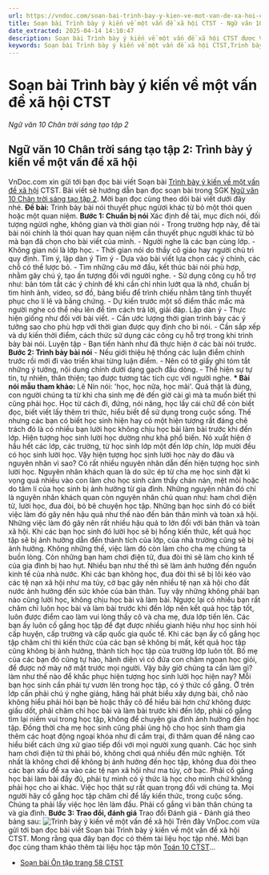 ```yaml
---
url: https://vndoc.com/soan-bai-trinh-bay-y-kien-ve-mot-van-de-xa-hoi-ctst-278479
title: Soạn bài Trình bày ý kiến về một vấn đề xã hội CTST - Ngữ văn 10 Chân trời sáng tạo tập 2 - VnDoc.com
date_extracted: 2025-04-14 14:10:47
description: Soạn bài Trình bày ý kiến về một vấn đề xã hội CTST được VnDoc.com sưu tầm và xin gửi tới bạn đọc. Mời các bạn cùng theo dõi nội dung soạn Ngữ văn 10 Chân trời sáng tạo tập 2 dưới đây.
keywords: Soạn bài Trình bày ý kiến về một vấn đề xã hội CTST,Trình bày ý kiến về một vấn đề xã hội,soạn Trình bày ý kiến về một vấn đề xã hội,soạn văn Trình bày ý kiến về một vấn đề xã hội,soạn văn 10,ngữ văn 10 CTST,Ngữ văn 10 Chân trời sáng tạo tập 2,soạn Ngữ văn 10 Chân trời sáng tạo tập 2,Ngữ văn lớp 10 Chân trời sáng tạo tập 2,Ngữ văn 10 sách Chân trời sáng tạo tập 2,ngữ văn 10 chân trời sáng tạo,ngữ văn 10 tập 2 chân trời sáng tạo
---
```


# Soạn bài Trình bày ý kiến về một vấn đề xã hội CTST
 _Ngữ văn 10 Chân trời sáng tạo tập 2_
## Ngữ văn 10 Chân trời sáng tạo tập 2: Trình bày ý kiến về một vấn đề xã hội
VnDoc.com xin gửi tới bạn đọc bài viết Soạn bài [Trình bày ý kiến về một vấn đề xã hội](<https://vndoc.com/soan-bai-trinh-bay-y-kien-ve-mot-van-de-xa-hoi-ctst-278479>) CTST. Bài viết sẽ hướng dẫn bạn đọc soạn bài trong SGK [Ngữ văn 10 Chân trời sáng tạo tập 2](<https://vndoc.com/ngu-van-10-chan-troi-sang-tao-tap2>). Mời bạn đọc cùng theo dõi bài viết dưới đây nhé.
**Đề bài:** Trình bày bài nói thuyết phục ngừơi khác từ bỏ một thói quen hoặc một quan niệm.
**Bước 1: Chuẩn bị nói**
Xác định đề tài, mục đích nói, đối tượng ngừơi nghe, không gian và thời gian nói
\- Trong trường hợp này, đề tài bài nói chính là thói quan hay quan niệm cần thuyết phục người khác từ bỏ mà bạn đã chọn cho bài viết của mình.
\- Người nghe là các bạn cùng lớp.
\- Không gian nói là lớp học.
\- Thời gian nói do thầy cô giáo hay người chủ trì quy định.
Tìm ý, lập dàn ý
Tìm ý
\- Dựa vào bài viết lựa chọn các ý chính, các chỗ có thể lược bỏ.
\- Tìm những câu mở đầu, kết thúc bài nói phù hợp, nhằm gây chú ý, tạo ấn tượng đối với người nghe.
\- Sử dụng công cụ hỗ trợ như: bản tóm tắt các ý chính đề khi cần chỉ nhìn lướt qua là nhớ, chuẩn bị tìm hình ảnh, video, sơ đồ, bảng biểu để trình chiếu nhằm tăng tính thuyết phục cho lí lẽ và bằng chứng.
\- Dự kiến trước một số điểm thắc mắc mà người nghe có thể nêu lên để tìm cách trả lời, giải đáp.
Lập dàn ý
\- Thực hiện giống như đối với bài viết.
\- Cần ước lượng thời gian trình bày các ý tưởng sao cho phù hợp với thời gian được quy định cho bì nói.
\- Cần sắp xếp và dự kiến thời điểm, cách thức sử dụng các công cụ hỗ trợ trong khi trình bày bài nói.
Luyện tập
\- Bạn tiến hành như đã thực hiện ở các bài nói trước.
**Bước 2: Trình bày bài nói**
\- Nếu giới thiệu hệ thống các luận điểm chính trước rồi mới đi vào triển khai từng luận điểm.
\- Nên có tờ giấy ghi tóm tắt những ý tưởng, nội dung chính dưới dạng gạch đầu dòng.
\- Thể hiện sự tự tin, tự nhiên, thân thiện; tạo được tương tác tích cực với người nghe.
**\* Bài nói mẫu tham khảo:**
Lê Nin nói: 'học, học nữa, học mãi'. Quả thật là đúng, con người chúng ta từ khi cha sinh mẹ đẻ đến giờ cài gì mà ta muốn biết thì cũng phải học. Học từ cách đi, đứng, nói năng, học lấy cái chữ để còn biết đọc, biết viết lấy thêm tri thức, hiểu biết để sử dụng trong cuộc sống. Thế nhưng các bạn có biết học sinh hiện hay có một hiện tượng rất đáng chê trách đó là có nhiều bạn lười học không chịu học bài làm bài trước khi đến lớp.
Hiện tượng học sinh lười học dường như khá phổ biến. Nó xuất hiện ở hầu hết các lớp, các trường, từ học sinh lớp một đến lớp chín, lớp mười đều có học sinh lười học. Vậy hiện tượng học sịnh lười học này do đâu và nguyên nhân vì sao? Có rất nhiều nguyên nhân dẫn đến hiện tượng học sinh lười học. Nguyên nhân khách quan là do sức ép từ cha mẹ học sinh đặt kì vọng quá nhiều vào con làm cho học sinh cảm thấy chán nản, mệt mỏi hoặc do tâm lí của học sinh bị ảnh hưởng từ gia đình. Những nguyên nhân đó chỉ là nguyên nhân khách quan còn nguyên nhân chủ quan như: ham chơi điện tử, lười học, đua đòi, bỏ bê chuyện học tập. Những bạn học sinh đó có biết việc làm đó gây nên hậu quả như thế nào đến bản thân mình và toàn xã hội.
Những việc làm đó gây nên rất nhiều hậu quả to lớn đối với bản thân và toàn xã hội. Khi các bạn học sinh đó lười học sẽ bị hổng kiến thức, kết quả học tập sẽ bị ảnh hưởng dẫn đến thành tích của lớp, của nhà trường cũng sẽ bị ảnh hưởng. Không những thế, việc làm đó còn làm cho cha mẹ chúng ta buồn lòng. Còn những bạn ham chơi điện tử, đua đòi thì sẽ làm cho kinh tế của gia đình bị hao hụt. Nhiều bạn như thế thì sẽ làm ảnh hưởng đến nguồn kinh tế của nhà nước. Khi các bạn không học, đua đòi thì sẽ bị lôi kéo vào các tệ nạn xã hội như ma túy, cờ bạc gây nên nhiều tệ nạn xã hội cho đất nước ảnh hưởng đến sức khỏe của bản thân.
Tuy vậy những không phải bạn nào cũng lười học, không chịu học bài và làm bài. Ngược lại có nhiều bạn rất chăm chỉ luôn học bài và làm bài trước khi đến lớp nên kết quả học tập tốt, luôn được điểm cao làm vui lòng thầy cô và cha mẹ, đưa lớp tiến lên. Các bạn ấy luôn cố gắng học tập để đạt được nhiều gianh hiệu như học sinh hỏi cấp huyện, cấp trường và cấp quốc gia quốc tế.
Khi các bạn ấy cố gắng học tập chăm chỉ thì kiến thức của các bạn sẽ không bị mất, kết quả học tập cũng không bị ảnh hưởng, thành tích học tập của trường lớp luôn tốt. Bố mẹ của các bạn đó cũng tự hào, hãnh diện vì có đứa con chăm ngoan học giỏi, để được nở mày nở mặt trước mọi người.
Vậy bây giờ chúng ta cần làm gì? làm như thế nào để khắc phục hiện tượng học sinh lười học hiện nay? Mỗi bạn học sinh cần phải tự vươn lên trong học tập, có ý thức cố gắng. Ở trên lớp cần phải chú ý nghe giảng, hăng hái phát biểu xây dựng bài, chỗ nào không hiểu phải hỏi bạn bè hoặc thầy cô để hiểu bài hơn chứ không được giấu dốt, phải chăm chỉ học bài và làm bài trước khi đến lớp, phải cố gắng tìm lại niềm vui trong học tập, không để chuyện gia đình ảnh hưởng đến học tập. Đồng thời cha mẹ học sinh cũng phải ủng hộ cho học sinh tham gia thêm các hoạt động ngoại khóa như đi cắm trại, đi thăm quan để nâng cao hiểu biết cách ứng xử giao tiếp đối với mọi người xung quanh. Các học sinh ham chơi điện tử thì phải bỏ, không chơi quá nhiều đến mức nghiện. Tốt nhất là không chơi để không bị ảnh hưởng đến học tập, không đua đòi theo các bạn xấu để xa vào các tệ nạn xã hội như ma túy, cờ bạc. Phải cố gắng học bài làm bài đầy đủ, phải tự mình có ý thức là học cho mình chứ không phải học cho ai khác. Việc học thật sự rất quan trọng đối với chúng ta.
Mọi người hãy cố gắng học tập chăm chỉ để lấy kiến thức, trong cuộc sống. Chúng ta phải lấy việc học lên làm đầu. Phải cố gắng vì bản thân chúng ta và gia đình.
**Bước 3: Trao đổi, đánh giá**
Trao đổi
Đánh giá
\- Đánh giá theo bảng sau:
![Trình bày ý kiến về một vấn đề xã hội](https://i.vdoc.vn/data/image/2022/10/17/soan-bai-trinh-bay-y-kien-ve-mot-van-de-xa-hoi-1.jpg)
Trên đây VnDoc.com vừa gửi tới bạn đọc bài viết Soạn bài Trình bày ý kiến về một vấn đề xã hội CTST. Mong rằng qua đây bạn đọc có thêm tài liệu học tập nhé. Mời bạn đọc cùng tham khảo thêm tài liệu học tập môn [Toán 10 CTST](<https://vndoc.com/toan-10-chan-troi-sang-tao-tap2>)...
  * [Soạn bài Ôn tập trang 58 CTST](<https://vndoc.com/soan-bai-on-tap-trang-58-ctst-278482>)

